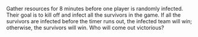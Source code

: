 Gather resources for 8 minutes before one player is randomly infected. Their goal is to kill off and infect all the survivors in the game. If all the survivors are infected before the timer runs out, the infected team will win; otherwise, the survivors will win. Who will come out victorious?